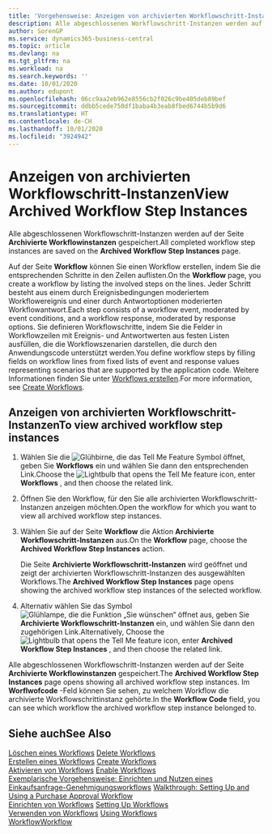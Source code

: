 ```yaml
---
title: 'Vorgehensweise: Anzeigen von archivierten Workflowschritt-Instanzen | Microsoft Docs'
description: Alle abgeschlossenen Workflowschritt-Instanzen werden auf der Seite **Archivierte Workflowinstanzen** gespeichert.
author: SorenGP
ms.service: dynamics365-business-central
ms.topic: article
ms.devlang: na
ms.tgt_pltfrm: na
ms.workload: na
ms.search.keywords: ''
ms.date: 10/01/2020
ms.author: edupont
ms.openlocfilehash: 06cc9aa2eb962e8556cb2f026c9be405deb89bef
ms.sourcegitcommit: ddbb5cede750df1baba4b3eab8fbed6744b5b9d6
ms.translationtype: HT
ms.contentlocale: de-CH
ms.lasthandoff: 10/01/2020
ms.locfileid: "3924942"
---
```

# <a name="view-archived-workflow-step-instances"></a><span data-ttu-id="1afe0-103">Anzeigen von archivierten Workflowschritt-Instanzen</span><span class="sxs-lookup"><span data-stu-id="1afe0-103">View Archived Workflow Step Instances</span></span>
<span data-ttu-id="1afe0-104">Alle abgeschlossenen Workflowschritt-Instanzen werden auf der Seite **Archivierte Workflowinstanzen** gespeichert.</span><span class="sxs-lookup"><span data-stu-id="1afe0-104">All completed workflow step instances are saved on the **Archived Workflow Step Instances** page.</span></span>  

 <span data-ttu-id="1afe0-105">Auf der Seite **Workflow** können Sie einen Workflow erstellen, indem Sie die entsprechenden Schritte in den Zeilen auflisten.</span><span class="sxs-lookup"><span data-stu-id="1afe0-105">On the **Workflow** page, you create a workflow by listing the involved steps on the lines.</span></span> <span data-ttu-id="1afe0-106">Jeder Schritt besteht aus einem durch Ereignisbedingungen moderiertem Workflowereignis und einer durch Antwortoptionen moderierten Workflowantwort.</span><span class="sxs-lookup"><span data-stu-id="1afe0-106">Each step consists of a workflow event, moderated by event conditions, and a workflow response, moderated by response options.</span></span> <span data-ttu-id="1afe0-107">Sie definieren Workflowschritte, indem Sie die Felder in Workflowzeilen mit Ereignis- und Antwortwerten aus festen Listen ausfüllen, die die Workflowszenarien darstellen, die durch den Anwendungscode unterstützt werden.</span><span class="sxs-lookup"><span data-stu-id="1afe0-107">You define workflow steps by filling fields on workflow lines from fixed lists of event and response values representing scenarios that are supported by the application code.</span></span> <span data-ttu-id="1afe0-108">Weitere Informationen finden Sie unter [Workflows erstellen](across-how-to-create-workflows.md).</span><span class="sxs-lookup"><span data-stu-id="1afe0-108">For more information, see [Create Workflows](across-how-to-create-workflows.md).</span></span>  

## <a name="to-view-archived-workflow-step-instances"></a><span data-ttu-id="1afe0-109">Anzeigen von archivierten Workflowschritt-Instanzen</span><span class="sxs-lookup"><span data-stu-id="1afe0-109">To view archived workflow step instances</span></span>  
1.  <span data-ttu-id="1afe0-110">Wählen Sie die ![Glühbirne, die das Tell Me Feature](media/ui-search/search_small.png "Tell Me-Funktion") Symbol öffnet, geben Sie **Workflows** ein und wählen Sie dann den entsprechenden Link.</span><span class="sxs-lookup"><span data-stu-id="1afe0-110">Choose the ![Lightbulb that opens the Tell Me feature](media/ui-search/search_small.png "Tell me what you want to do") icon, enter **Workflows** , and then choose the related link.</span></span>  
2.  <span data-ttu-id="1afe0-111">Öffnen Sie den Workflow, für den Sie alle archivierten Workflowschritt-Instanzen anzeigen möchten.</span><span class="sxs-lookup"><span data-stu-id="1afe0-111">Open the workflow for which you want to view all archived workflow step instances.</span></span>  
3.  <span data-ttu-id="1afe0-112">Wählen Sie auf der Seite **Workflow** die Aktion **Archivierte Workflowschritt-Instanzen** aus.</span><span class="sxs-lookup"><span data-stu-id="1afe0-112">On the **Workflow** page, choose the **Archived Workflow Step Instances** action.</span></span>  

    <span data-ttu-id="1afe0-113">Die Seite **Archivierte Workflowschritt-Instanzen** wird geöffnet und zeigt der archivierten Workflowschritt-Instanzen des ausgewählten Workflows.</span><span class="sxs-lookup"><span data-stu-id="1afe0-113">The **Archived Workflow Step Instances** page opens showing the archived workflow step instances of the selected workflow.</span></span>  
4.  <span data-ttu-id="1afe0-114">Alternativ wählen Sie das Symbol ![Glühlampe, die die Funktion „Sie wünschen“ öffnet](media/ui-search/search_small.png "Tell Me-Funktion") aus, geben Sie **Archivierte Workflowschritt-Instanzen** ein, und wählen Sie dann den zugehörigen Link.</span><span class="sxs-lookup"><span data-stu-id="1afe0-114">Alternatively, Choose the ![Lightbulb that opens the Tell Me feature](media/ui-search/search_small.png "Tell me what you want to do") icon, enter **Archived Workflow Step Instances** , and then choose the related link.</span></span>  

<span data-ttu-id="1afe0-115">Alle abgeschlossenen Workflowschritt-Instanzen werden auf der Seite **Archivierte Workflowinstanzen** gespeichert.</span><span class="sxs-lookup"><span data-stu-id="1afe0-115">The **Archived Workflow Step Instances** page opens showing all archived workflow step instances.</span></span> <span data-ttu-id="1afe0-116">Im **Worflwofcode** -Feld können Sie sehen, zu welchem Workflow die archivierte Workflowschrittinstanz gehörte.</span><span class="sxs-lookup"><span data-stu-id="1afe0-116">In the **Workflow Code** field, you can see which workflow the archived workflow step instance belonged to.</span></span>  

## <a name="see-also"></a><span data-ttu-id="1afe0-117">Siehe auch</span><span class="sxs-lookup"><span data-stu-id="1afe0-117">See Also</span></span>  
 <span data-ttu-id="1afe0-118">[Löschen eines Workflows](across-how-to-delete-workflows.md) </span><span class="sxs-lookup"><span data-stu-id="1afe0-118">[Delete Workflows](across-how-to-delete-workflows.md) </span></span>  
 <span data-ttu-id="1afe0-119">[Erstellen eines Workflows](across-how-to-create-workflows.md) </span><span class="sxs-lookup"><span data-stu-id="1afe0-119">[Create Workflows](across-how-to-create-workflows.md) </span></span>  
 <span data-ttu-id="1afe0-120">[Aktivieren von Workflows](across-how-to-enable-workflows.md) </span><span class="sxs-lookup"><span data-stu-id="1afe0-120">[Enable Workflows](across-how-to-enable-workflows.md) </span></span>  
 <span data-ttu-id="1afe0-121">[Exemplarische Vorgehensweise: Einrichten und Nutzen eines Einkaufsanfrage-Genehmigungsworkflows](walkthrough-setting-up-and-using-a-purchase-approval-workflow.md) </span><span class="sxs-lookup"><span data-stu-id="1afe0-121">[Walkthrough: Setting Up and Using a Purchase Approval Workflow](walkthrough-setting-up-and-using-a-purchase-approval-workflow.md) </span></span>  
 <span data-ttu-id="1afe0-122">[Einrichten von Workflows](across-set-up-workflows.md) </span><span class="sxs-lookup"><span data-stu-id="1afe0-122">[Setting Up Workflows](across-set-up-workflows.md) </span></span>  
 <span data-ttu-id="1afe0-123">[Verwenden von Workflows](across-use-workflows.md) </span><span class="sxs-lookup"><span data-stu-id="1afe0-123">[Using Workflows](across-use-workflows.md) </span></span>  
 [<span data-ttu-id="1afe0-124">Workflow</span><span class="sxs-lookup"><span data-stu-id="1afe0-124">Workflow</span></span>](across-workflow.md)
